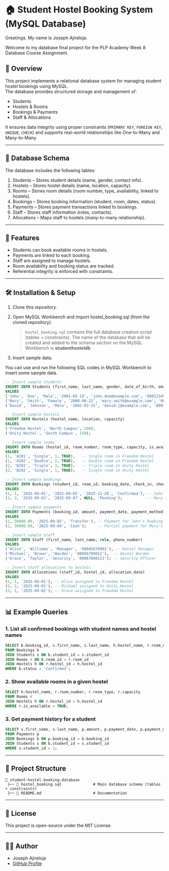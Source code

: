 
# 🏠 Student Hostel Booking System (MySQL Database)
Greetings.
My name is Joseph Ajireloja.

Welcome to my database final project for the PLP Academy Week 8 Database Course Assignment.

## 📌 Overview
This project implements a relational database system for managing student hostel bookings using MySQL.  
The database provides structured storage and management of:
- Students
- Hostels & Rooms
- Bookings & Payments
- Staff & Allocations  

It ensures data integrity using proper constraints (`PRIMARY KEY`, `FOREIGN KEY`, `UNIQUE`, `CHECK`) and supports real-world relationships like One-to-Many and Many-to-Many.

---

## 📂 Database Schema
The database includes the following tables:

1. Students – Stores student details (name, gender, contact info).  
2. Hostels – Stores hostel details (name, location, capacity).  
3. Rooms – Stores room details (room number, type, availability, linked to hostels).  
4. Bookings – Stores booking information (student, room, dates, status).  
5. Payments – Stores payment transactions linked to bookings.  
6. Staff – Stores staff information (roles, contacts).  
7. Allocations – Maps staff to hostels (many-to-many relationship).  

---

## 🔑 Features
- Students can book available rooms in hostels.  
- Payments are linked to each booking.  
- Staff are assigned to manage hostels.  
- Room availability and booking status are tracked.  
- Referential integrity is enforced with constraints.  

---

## 🛠️ Installation & Setup

1. Clone this repository. 
   
2. Open MySQL Workbench and import hostel_booking.sql (from the cloned repository).

   > `hostel_booking.sql` contains the full database creation script (tables + constraints). The name of the database that will be created and added to the schema section on the MySQL Workbench is **studenthosteldb**

3. Insert sample data. 

You can use and run the following SQL codes in MySQL Workbench to insert some sample data.

```sql
-- Insert sample students
INSERT INTO Students (first_name, last_name, gender, date_of_birth, email, phone_number)
VALUES 
('John', 'Doe', 'Male', '2001-05-10', 'john.doe@example.com', '08012345678'),
('Mary', 'Smith', 'Female', '2000-08-22', 'mary.smith@example.com', '08023456789'),
('David', 'Johnson', 'Male', '2002-03-15', 'david.j@example.com', '08034567890');

-- Insert sample hostels
INSERT INTO Hostels (hostel_name, location, capacity)
VALUES
('Freedom Hostel', 'North Campus', 200),
('Unity Hostel', 'South Campus', 150);

-- Insert sample rooms
INSERT INTO Rooms (hostel_id, room_number, room_type, capacity, is_available)
VALUES
(1, 'A101', 'Single', 1, TRUE),   -- Single room in Freedom Hostel
(1, 'A102', 'Double', 2, TRUE),   -- Double room in Freedom Hostel
(2, 'B201', 'Triple', 3, TRUE),   -- Triple room in Unity Hostel
(2, 'B202', 'Single', 1, TRUE);   -- Single room in Unity Hostel

-- Insert sample bookings
INSERT INTO Bookings (student_id, room_id, booking_date, check_in, check_out, status)
VALUES
(1, 1, '2025-09-01', '2025-09-05', '2025-12-20', 'Confirmed'), -- John booked A101
(2, 2, '2025-09-03', '2025-09-07', NULL, 'Pending');           -- Mary booked A102 (pending)

-- Insert sample payments
INSERT INTO Payments (booking_id, amount, payment_date, payment_method)
VALUES
(1, 50000.00, '2025-09-02', 'Transfer'), -- Payment for John's booking
(2, 30000.00, '2025-09-04', 'Cash');     -- Partial payment for Mary's booking

-- Insert sample staff
INSERT INTO Staff (first_name, last_name, role, phone_number)
VALUES
('Alice', 'Williams', 'Manager', '08045678901'), -- Hostel Manager
('Michael', 'Brown', 'Warden', '08056789012'),  -- Hostel Warden
('Grace', 'Taylor', 'Security', '08067890123'); -- Security Officer

-- Insert staff allocations to hostels
INSERT INTO Allocations (staff_id, hostel_id, allocation_date)
VALUES
(1, 1, '2025-09-01'), -- Alice assigned to Freedom Hostel
(2, 2, '2025-09-01'), -- Michael assigned to Unity Hostel
(3, 1, '2025-09-02'); -- Grace assigned to Freedom Hostel

```
---

## 📊 Example Queries

### 1. List all confirmed bookings with student names and hostel names

```sql
SELECT b.booking_id, s.first_name, s.last_name, h.hostel_name, r.room_number, b.status
FROM Bookings b
JOIN Students s ON b.student_id = s.student_id
JOIN Rooms r ON b.room_id = r.room_id
JOIN Hostels h ON r.hostel_id = h.hostel_id
WHERE b.status = 'Confirmed';
```

### 2. Show available rooms in a given hostel

```sql
SELECT h.hostel_name, r.room_number, r.room_type, r.capacity
FROM Rooms r
JOIN Hostels h ON r.hostel_id = h.hostel_id
WHERE r.is_available = TRUE;
```

### 3. Get payment history for a student

```sql
SELECT s.first_name, s.last_name, p.amount, p.payment_date, p.payment_method
FROM Payments p
JOIN Bookings b ON p.booking_id = b.booking_id
JOIN Students s ON b.student_id = s.student_id
WHERE s.student_id = 1;
```

---

## 📂 Project Structure

```
📁 student-hostel-booking-database
 ├── 📄 hostel_booking.sql              # Main database schema (tables + constraints)
 ├── 📄 README.md                       # Documentation
```

---

## 📜 License

This project is open-source under the MIT License.

---

## 👨‍💻 Author

* Joseph Ajireloja
* [GitHub Profile](https://github.com/josephajire)
